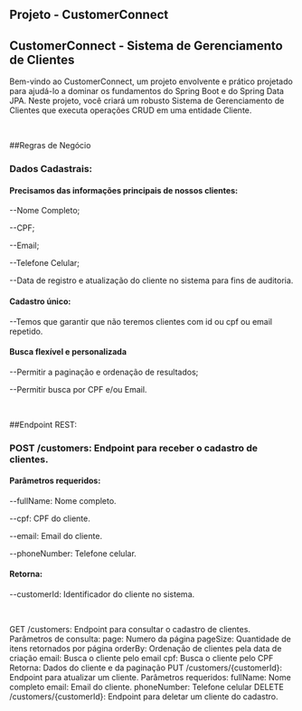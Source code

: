 ## Projeto - CustomerConnect

<h2>CustomerConnect - Sistema de Gerenciamento de Clientes</h2>

<p>Bem-vindo ao CustomerConnect, um projeto envolvente e prático projetado para ajudá-lo a dominar os 
  fundamentos do Spring Boot e do Spring Data JPA. Neste projeto, você criará um robusto Sistema de 
  Gerenciamento de Clientes que executa operações CRUD em uma entidade Cliente.</p>
  </br>

##Regras de Negócio
<h3>Dados Cadastrais:</h3>
<h4>Precisamos das informações principais de nossos clientes:</h4>
<p>  --Nome Completo;</p>
<p>  --CPF;</p>
<p>  --Email;</p>
<p>  --Telefone Celular;</p>
<p>  --Data de registro e atualização do cliente no sistema para fins de auditoria.</p>
<h4>Cadastro único:</h4>
<p>  --Temos que garantir que não teremos clientes com id ou cpf ou email repetido.</p>
<h4>Busca flexível e personalizada</h4>
<p>  --Permitir a paginação e ordenação de resultados;</p>
<p>  --Permitir busca por CPF e/ou Email.</p>
</br>

##Endpoint REST:
<h3>POST /customers: Endpoint para receber o cadastro de clientes.</h3>
<h4>Parâmetros requeridos:</h4>
<p>  --fullName: Nome completo.</p>
<p>  --cpf: CPF do cliente.</p>
<p>  --email: Email do cliente.</p> 
<p>  --phoneNumber: Telefone celular.</p>
<h4>Retorna:</h4>
<p>  --customerId: Identificador do cliente no sistema.</p>
</br>










GET /customers: Endpoint para consultar o cadastro de clientes.
Parâmetros de consulta:
page: Numero da página
pageSize: Quantidade de itens retornados por página
orderBy: Ordenação de clientes pela data de criação
email: Busca o cliente pelo email
cpf: Busca o cliente pelo CPF
Retorna:
Dados do cliente e da paginação
PUT /customers/{customerId}: Endpoint para atualizar um cliente.
Parâmetros requeridos:
fullName: Nome completo
email: Email do cliente.
phoneNumber: Telefone celular
DELETE /customers/{customerId}: Endpoint para deletar um cliente do cadastro.
